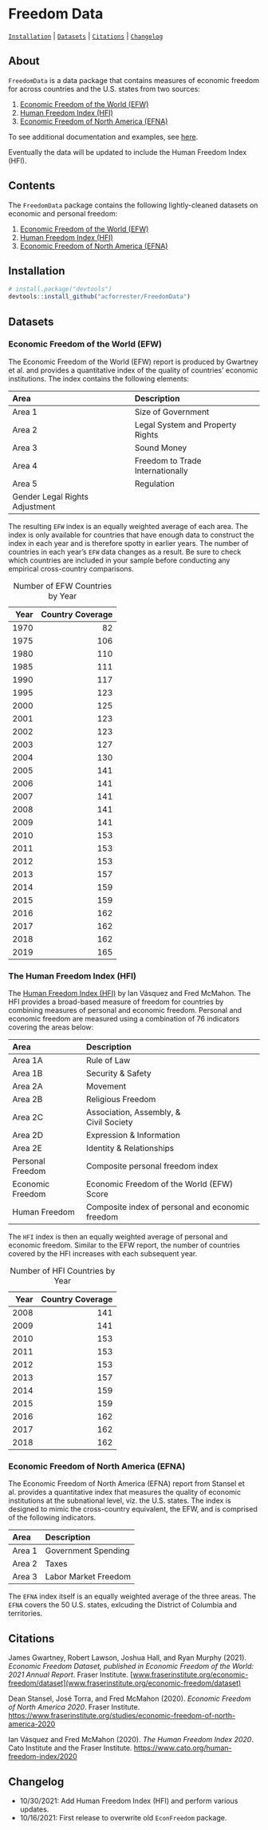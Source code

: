 
# Freedom Data

[`Installation`](#installation) \| [`Datasets`](#datasets) \|
[`Citations`](#citations) \| [`Changelog`](#changelog)

## About

`FreedomData` is a data package that contains measures of economic
freedom for across countries and the U.S. states from two sources:

1.  [Economic Freedom of the World
    (EFW)](www.fraserinstitute.org/economic-freedom/dataset)
2.  [Human Freedom Index
    (HFI)](https://www.cato.org/human-freedom-index/2020)
3.  [Economic Freedom of North America
    (EFNA)](https://www.fraserinstitute.org/studies/economic-freedom-of-north-america-2020)

To see additional documentation and examples, see
[here](docs/index.html).

Eventually the data will be updated to include the Human Freedom Index
(HFI).

## Contents

The `FreedomData` package contains the following lightly-cleaned
datasets on economic and personal freedom:

1.  [Economic Freedom of the World
    (EFW)](https://acforrester.github.io/FreedomData/docs/reference/efw.html)
2.  [Human Freedom Index
    (HFI)](https://acforrester.github.io/FreedomData/docs/reference/hfipnl.html)
3.  [Economic Freedom of North America
    (EFNA)](https://acforrester.github.io/FreedomData/docs/reference/efna.html)

## Installation

``` r
# install.package("devtools")
devtools::install_github("acforrester/FreedomData")
```

## Datasets

### Economic Freedom of the World (EFW)

The Economic Freedom of the World (EFW) report is produced by Gwartney
et al. and provides a quantitative index of the quality of countries’
economic institutions. The index contains the following elements:

| Area                           | Description                      |
|:-------------------------------|:---------------------------------|
| Area 1                         | Size of Government               |
| Area 2                         | Legal System and Property Rights |
| Area 3                         | Sound Money                      |
| Area 4                         | Freedom to Trade Internationally |
| Area 5                         | Regulation                       |
| Gender Legal Rights Adjustment |                                  |

The resulting `EFW` index is an equally weighted average of each area.
The index is only available for countries that have enough data to
construct the index in each year and is therefore spotty in earlier
years. The number of countries in each year’s `EFW` data changes as a
result. Be sure to check which countries are included in your sample
before conducting any empirical cross-country comparisons.

<table>
<caption>
Number of EFW Countries by Year
</caption>
<thead>
<tr>
<th style="text-align:right;">
Year
</th>
<th style="text-align:right;">
Country Coverage
</th>
</tr>
</thead>
<tbody>
<tr>
<td style="text-align:right;">
1970
</td>
<td style="text-align:right;">
82
</td>
</tr>
<tr>
<td style="text-align:right;">
1975
</td>
<td style="text-align:right;">
106
</td>
</tr>
<tr>
<td style="text-align:right;">
1980
</td>
<td style="text-align:right;">
110
</td>
</tr>
<tr>
<td style="text-align:right;">
1985
</td>
<td style="text-align:right;">
111
</td>
</tr>
<tr>
<td style="text-align:right;">
1990
</td>
<td style="text-align:right;">
117
</td>
</tr>
<tr>
<td style="text-align:right;">
1995
</td>
<td style="text-align:right;">
123
</td>
</tr>
<tr>
<td style="text-align:right;">
2000
</td>
<td style="text-align:right;">
125
</td>
</tr>
<tr>
<td style="text-align:right;">
2001
</td>
<td style="text-align:right;">
123
</td>
</tr>
<tr>
<td style="text-align:right;">
2002
</td>
<td style="text-align:right;">
123
</td>
</tr>
<tr>
<td style="text-align:right;">
2003
</td>
<td style="text-align:right;">
127
</td>
</tr>
<tr>
<td style="text-align:right;">
2004
</td>
<td style="text-align:right;">
130
</td>
</tr>
<tr>
<td style="text-align:right;">
2005
</td>
<td style="text-align:right;">
141
</td>
</tr>
<tr>
<td style="text-align:right;">
2006
</td>
<td style="text-align:right;">
141
</td>
</tr>
<tr>
<td style="text-align:right;">
2007
</td>
<td style="text-align:right;">
141
</td>
</tr>
<tr>
<td style="text-align:right;">
2008
</td>
<td style="text-align:right;">
141
</td>
</tr>
<tr>
<td style="text-align:right;">
2009
</td>
<td style="text-align:right;">
141
</td>
</tr>
<tr>
<td style="text-align:right;">
2010
</td>
<td style="text-align:right;">
153
</td>
</tr>
<tr>
<td style="text-align:right;">
2011
</td>
<td style="text-align:right;">
153
</td>
</tr>
<tr>
<td style="text-align:right;">
2012
</td>
<td style="text-align:right;">
153
</td>
</tr>
<tr>
<td style="text-align:right;">
2013
</td>
<td style="text-align:right;">
157
</td>
</tr>
<tr>
<td style="text-align:right;">
2014
</td>
<td style="text-align:right;">
159
</td>
</tr>
<tr>
<td style="text-align:right;">
2015
</td>
<td style="text-align:right;">
159
</td>
</tr>
<tr>
<td style="text-align:right;">
2016
</td>
<td style="text-align:right;">
162
</td>
</tr>
<tr>
<td style="text-align:right;">
2017
</td>
<td style="text-align:right;">
162
</td>
</tr>
<tr>
<td style="text-align:right;">
2018
</td>
<td style="text-align:right;">
162
</td>
</tr>
<tr>
<td style="text-align:right;">
2019
</td>
<td style="text-align:right;">
165
</td>
</tr>
</tbody>
</table>

### The Human Freedom Index (HFI)

The [Human Freedom Index
(HFI)](https://www.cato.org/human-freedom-index/2020) by Ian Vásquez and
Fred McMahon. The HFI provides a broad-based measure of freedom for
countries by combining measures of personal and economic freedom.
Personal and economic freedom are measured using a combination of 76
indicators covering the areas below:

| Area             | Description                                      |
|:-----------------|:-------------------------------------------------|
| Area 1A          | Rule of Law                                      |
| Area 1B          | Security & Safety                                |
| Area 2A          | Movement                                         |
| Area 2B          | Religious Freedom                                |
| Area 2C          | Association, Assembly, &<br /> Civil Society     |
| Area 2D          | Expression & Information                         |
| Area 2E          | Identity & Relationships                         |
| Personal Freedom | Composite personal freedom index                 |
| Economic Freedom | Economic Freedom of the World (EFW) Score        |
| Human Freedom    | Composite index of personal and economic freedom |

The `HFI` index is then an equally weighted average of personal and
economic freedom. Similar to the EFW report, the number of countries
covered by the HFI increases with each subsequent year.

<table>
<caption>
Number of HFI Countries by Year
</caption>
<thead>
<tr>
<th style="text-align:right;">
Year
</th>
<th style="text-align:right;">
Country Coverage
</th>
</tr>
</thead>
<tbody>
<tr>
<td style="text-align:right;">
2008
</td>
<td style="text-align:right;">
141
</td>
</tr>
<tr>
<td style="text-align:right;">
2009
</td>
<td style="text-align:right;">
141
</td>
</tr>
<tr>
<td style="text-align:right;">
2010
</td>
<td style="text-align:right;">
153
</td>
</tr>
<tr>
<td style="text-align:right;">
2011
</td>
<td style="text-align:right;">
153
</td>
</tr>
<tr>
<td style="text-align:right;">
2012
</td>
<td style="text-align:right;">
153
</td>
</tr>
<tr>
<td style="text-align:right;">
2013
</td>
<td style="text-align:right;">
157
</td>
</tr>
<tr>
<td style="text-align:right;">
2014
</td>
<td style="text-align:right;">
159
</td>
</tr>
<tr>
<td style="text-align:right;">
2015
</td>
<td style="text-align:right;">
159
</td>
</tr>
<tr>
<td style="text-align:right;">
2016
</td>
<td style="text-align:right;">
162
</td>
</tr>
<tr>
<td style="text-align:right;">
2017
</td>
<td style="text-align:right;">
162
</td>
</tr>
<tr>
<td style="text-align:right;">
2018
</td>
<td style="text-align:right;">
162
</td>
</tr>
</tbody>
</table>

### Economic Freedom of North America (EFNA)

The Economic Freedom of North America (EFNA) report from Stansel et
al. provides a quantitative index that measures the quality of economic
institutions at the subnational level, viz. the U.S. states. The index
is designed to mimic the cross-country equivalent, the EFW, and is
comprised of the following indicators.

| Area   | Description          |
|:-------|:---------------------|
| Area 1 | Government Spending  |
| Area 2 | Taxes                |
| Area 3 | Labor Market Freedom |

The `EFNA` index itself is an equally weighted average of the three
areas. The `EFNA` covers the 50 U.S. states, exlcuding the District of
Columbia and territories.

## Citations

James Gwartney, Robert Lawson, Joshua Hall, and Ryan Murphy (2021).
*Economic Freedom Dataset, published in Economic Freedom of the World:
2021 Annual Report*. Fraser Institute.
[www.fraserinstitute.org/economic-freedom/dataset](www.fraserinstitute.org/economic-freedom/dataset)

Dean Stansel, José Torra, and Fred McMahon (2020). *Economic Freedom of
North America 2020*. Fraser Institute.
<https://www.fraserinstitute.org/studies/economic-freedom-of-north-america-2020>

Ian Vásquez and Fred McMahon (2020). *The Human Freedom Index 2020*.
Cato Institute and the Fraser Institute.
<https://www.cato.org/human-freedom-index/2020>

## Changelog

-   10/30/2021: Add Human Freedom Index (HFI) and perform various
    updates.
-   10/16/2021: First release to overwrite old `EconFreedom` package.
